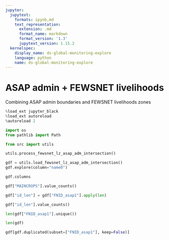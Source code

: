 ```yaml
---
jupyter:
  jupytext:
    formats: ipynb,md
    text_representation:
      extension: .md
      format_name: markdown
      format_version: '1.3'
      jupytext_version: 1.15.2
  kernelspec:
    display_name: ds-global-monitoring-explore
    language: python
    name: ds-global-monitoring-explore
---
```


# ASAP admin + FEWSNET livelihoods

Combining ASAP admin boundaries and FEWSNET livelihoods zones

```python
%load_ext jupyter_black
%load_ext autoreload
%autoreload 2
```

```python
import os
from pathlib import Path

from src import utils
```

```python
utils.process_fewsnet_lz_asap_adm_intersection()
```

```python
gdf = utils.load_fewsnet_lz_asap_adm_intersection()
gdf.explore(column="name0")
```

```python
gdf.columns
```

```python
gdf["MAINCROPS"].value_counts()
```

```python
gdf["id_len"] = gdf["FNID_asap1"].apply(len)
```

```python
gdf["id_len"].value_counts()
```

```python
len(gdf["FNID_asap1"].unique())
```

```python
len(gdf)
```

```python
gdf[gdf.duplicated(subset=["FNID_asap1"], keep=False)]
```

```python

```
